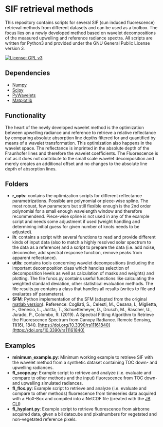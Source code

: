 # SIF retrieval methods
This repository contains scripts for several SIF (sun induced fluorescence) retrieval methods from different datasets and can be used as a toolbox. 
The focus lies on a newly developed method based on wavelet decompositions of the measured upwelling and reference radiance spectra. 
All scripts are written for Python3 and provided under the GNU General Public License version 3.  

[![License: GPL v3](https://img.shields.io/badge/License-GPLv3-blue.svg)](https://www.gnu.org/licenses/gpl-3.0)

Dependencies
------------------------

- [Numpy](https://numpy.org/) 
- [Scipy](https://scipy.org/)
- [PyWavelets](https://pywavelets.readthedocs.io/en/latest/index.html)
- [Matplotlib](https://matplotlib.org/) 


Functionality
------------------------


The heart of the newly developed wavelet method is the optimization between upwelling radiance and reference to retrieve a relative reflectance by comparing absolute absorption line depths filtered for and quantified by means of a wavelet transformation. This optimization also happens in the wavelet space. 
The reflectance is imprinted in the absolute depth of the Fraunhofer lines and therefore the wavelet coefficients. The Fluorescence is not as it does not contribute to the small scale wavelet decomposition and merely creates an additional offset and no changes to the absolute line depth of absorption lines. 


Folders
-------------------
* **r_opts**: contains the optimization scripts for different reflectance parametrizations. Possible are polynomial or piece-wise spline. The most robust, few parameters but still flexible enough is the 2nd order polynomial for a small enough wavelength window and therefore recommendend. Piece-wise spline is not used in any of the example script and needs some adjustment if used (weight handling and determining initial guess for given number of knots needs to be adjusted).
* **ih**: contains a script with several functions to read and provide different kinds of input data (also to match a highly resolved solar spectrum to the data as a reference) and a script to prepare the data (i.e. add noise, deconvolve, add spectral response function, remove peaks from apparent reflectance). 
* **utils**: contains tools concerning wavelet decompositions (including the important decomposition class which handles selection of decomposition levels as well as calculation of masks and weights) and plotting. The file funcs.py contains useful functions like calculating the weighted standard deviation, other statistical evaluation methods. The file results.py contains a class that handles all results (writes to file and evaluates sif parameters). 
* **SFM**: Python implementation of the SFM (adapted from the original [matlab version](https://gitlab.com/ltda/flox-specfit)). Reference: Cogliati, S., Celesti, M., Cesana, I., Miglietta, F., Genesio, L., Julitta, T., Schuettemeyer, D., Drusch, M., Rascher, U., Jurado, P., Colombo, R. (2019). A Spectral Fitting Algorithm to Retrieve the Fluorescence Spectrum from Canopy Radiance. Remote Sensing, 11(16), 1840. [https://doi.org/10.3390/rs11161840](https://doi.org/10.3390/rs11161840)

Examples
---------
* **minimum_example.py**: Minimum working example to retrieve SIF with the wavelet method from a synthetic dataset containing TOC down- and upwelling radiances.
* **fl_scope.py**: Example script to retrieve and analyze (i.e. evaluate and compare to other methods and the input) fluorescence from TOC down- and upwelling simulated radiances. 
* **fl_flox.py**: Example script to retrieve and analyze (i.e. evaluate and compare to other methods) fluorescence from timeseries data acquired with a FloX-Box and compiled into a NetCDF file (created with the [JB CLI](https://github.com/bbuman/jb_cli))
* **fl_hyplant.py**: Example script to retrieve fluorescence from airborne acquired data, given a bil datacube and pixelnumbers for vegetated and non-vegetated reference pixels.
